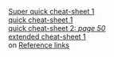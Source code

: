 [Super quick cheat-sheet 1](https://guides.github.com/pdfs/markdown-cheatsheet-online.pdf)  
[quick cheat-sheet 1](https://www.markdownguide.org/cheat-sheet/)  
[quick cheat-sheet 2: _page 50_](https://www.markdownguide.org/assets/book/markdown-guide.pdf)  
[extended cheat-sheet 1](https://github.com/adam-p/markdown-here/wiki/Markdown-Cheatsheet)  
on [Reference links](https://www.markdowntutorial.com/lesson/3/)  

